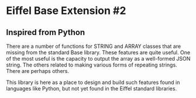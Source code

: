 # Eiffel Base Extension #2
## Inspired from Python
There are a number of functions for STRING and ARRAY classes that are missing from the standard Base library. These features are quite useful. One of the most useful is the capacity to output the array as a well-formed JSON string. The others related to making various forms of repeating strings. There are perhaps others.

This library is here as a place to design and build such features found in languages like Python, but not yet found in the Eiffel standard libraries.
